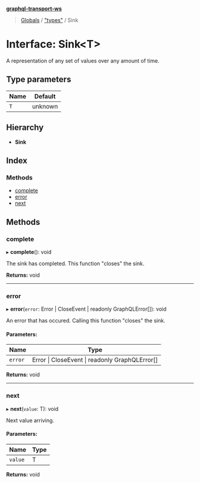 **[graphql-transport-ws](../README.md)**

> [Globals](../README.md) / ["types"](../modules/_types_.md) / Sink

# Interface: Sink\<T>

A representation of any set of values over any amount of time.

## Type parameters

Name | Default |
------ | ------ |
`T` | unknown |

## Hierarchy

* **Sink**

## Index

### Methods

* [complete](_types_.sink.md#complete)
* [error](_types_.sink.md#error)
* [next](_types_.sink.md#next)

## Methods

### complete

▸ **complete**(): void

The sink has completed. This function "closes" the sink.

**Returns:** void

___

### error

▸ **error**(`error`: Error \| CloseEvent \| readonly GraphQLError[]): void

An error that has occured. Calling this function "closes" the sink.

#### Parameters:

Name | Type |
------ | ------ |
`error` | Error \| CloseEvent \| readonly GraphQLError[] |

**Returns:** void

___

### next

▸ **next**(`value`: T): void

Next value arriving.

#### Parameters:

Name | Type |
------ | ------ |
`value` | T |

**Returns:** void
